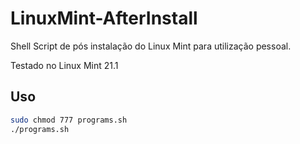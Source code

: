 # LinuxMint-AfterInstall

Shell Script de pós instalação do Linux Mint para utilização pessoal.

Testado no Linux Mint 21.1

## Uso

```bash
sudo chmod 777 programs.sh
./programs.sh
```

